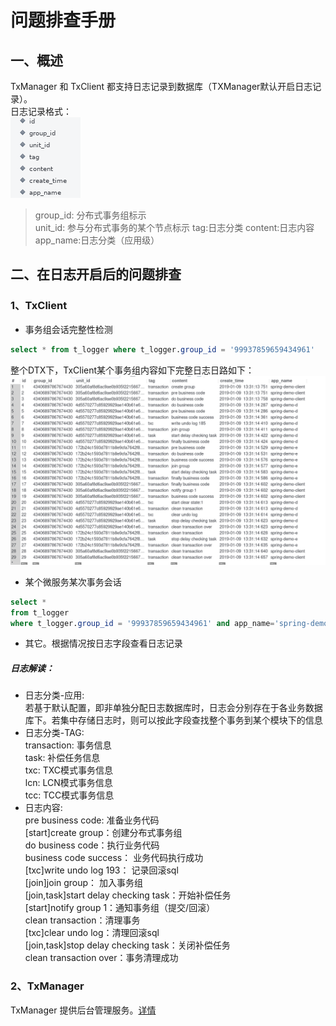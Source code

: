 # 问题排查手册

## 一、概述
TxManager 和 TxClient 都支持日志记录到数据库（TXManager默认开启日志记录）。  
日志记录格式：  
![t_logger](../../img/t_logger.png)

>group_id: 分布式事务组标示  
>unit_id: 参与分布式事务的某个节点标示
>tag:日志分类
>content:日志内容
>app_name:日志分类（应用级）

## 二、在日志开启后的问题排查

### 1、TxClient  
* 事务组会话完整性检测
```sql
select * from t_logger where t_logger.group_id = '99937859659434961'
```
整个DTX下，TxClient某个事务组内容如下完整日志日路如下：  
![tx_session](../../img/tx_session.png)
 
* 某个微服务某次事务会话
```sql
select * 
from t_logger 
where t_logger.group_id = '99937859659434961' and app_name='spring-demo-d'
```

* 其它。根据情况按日志字段查看日志记录


##### 日志解读：
 * 日志分类-应用:  
  若基于默认配置，即非单独分配日志数据库时，日志会分别存在于各业务数据库下。若集中存储日志时，则可以按此字段查找整个事务到某个模块下的信息
 * 日志分类-TAG:  
 transaction: 事务信息  
 task: 补偿任务信息  
 txc: TXC模式事务信息  
 lcn: LCN模式事务信息  
 tcc: TCC模式事务信息  
 * 日志内容:  
 pre business code: 准备业务代码  
 [start]create group：创建分布式事务组  
 do business code：执行业务代码  
 business code success： 业务代码执行成功  
 [txc]write undo log 193： 记录回滚sql  
 [join]join group： 加入事务组  
 [join,task]start delay checking task：开始补偿任务  
 [start]notify group 1：通知事务组（提交/回滚）  
 clean transaction：清理事务  
 [txc]clear undo log：清理回滚sql  
 [join,task]stop delay checking task：关闭补偿任务  
 clean transaction over：事务清理成功  
 
 
### 2、TxManager
TxManager 提供后台管理服务。[详情](manageradmin.html)